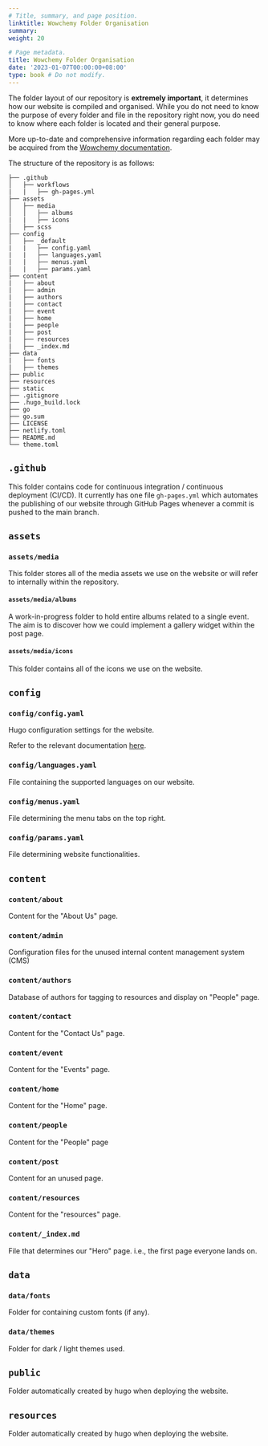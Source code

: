 ```yaml
---
# Title, summary, and page position.
linktitle: Wowchemy Folder Organisation
summary: 
weight: 20

# Page metadata.
title: Wowchemy Folder Organisation
date: '2023-01-07T00:00:00+08:00'
type: book # Do not modify.
---
```


The folder layout of our repository is **extremely important**, it determines how our website is compiled and organised. While you do not need to know the purpose of every folder and file in the repository right now, you do need to know where each folder is located and their general purpose.

More up-to-date and comprehensive information regarding each folder may be acquired from the [Wowchemy documentation](https://wowchemy.com/docs/).

The structure of the repository is as follows:

```
├── .github
│   ├── workflows
|   |   ├── gh-pages.yml
├── assets
│   ├── media
│   │   ├── albums
|   |   ├── icons
│   ├── scss
├── config
│   ├── _default
|   |   ├── config.yaml
|   |   ├── languages.yaml
|   |   ├── menus.yaml
|   |   ├── params.yaml
├── content
|   ├── about
|   ├── admin
|   ├── authors
|   ├── contact
|   ├── event
|   ├── home
|   ├── people
|   ├── post
|   ├── resources
|   ├── _index.md
├── data
|   ├── fonts
|   ├── themes
├── public
├── resources
├── static
├── .gitignore
├── .hugo_build.lock
├── go
├── go.sum
├── LICENSE
├── netlify.toml
├── README.md
└── theme.toml
```

## `.github`

This folder contains code for continuous integration / continuous deployment (CI/CD). It currently has one file `gh-pages.yml` which automates the publishing of our website through GitHub Pages whenever a commit is pushed to the main branch.

## `assets`

### `assets/media`

This folder stores all of the media assets we use on the website or will refer to internally within the repository.

#### `assets/media/albums`

A work-in-progress folder to hold entire albums related to a single event. The aim is to discover how we could implement a gallery widget within the post page.

#### `assets/media/icons`

This folder contains all of the icons we use on the website.

## `config`

### `config/config.yaml`

Hugo configuration settings for the website.

Refer to the relevant documentation [here](https://gohugo.io/getting-started/configuration/#all-configuration-settings).

### `config/languages.yaml`

File containing the supported languages on our website.

### `config/menus.yaml`

File determining the menu tabs on the top right.

### `config/params.yaml`

File determining website functionalities.

## `content`

### `content/about`

Content for the "About Us" page.

### `content/admin`

Configuration files for the unused internal content management system (CMS)

### `content/authors`

Database of authors for tagging to resources and display on "People" page.

### `content/contact`

Content for the "Contact Us" page.

### `content/event`

Content for the "Events" page.

### `content/home`

Content for the "Home" page.

### `content/people`

Content for the "People" page

### `content/post`

Content for an unused page.

### `content/resources`

Content for the "resources" page.

### `content/_index.md`

File that determines our "Hero" page. i.e., the first page everyone lands on.

## `data`

### `data/fonts`

Folder for containing custom fonts (if any).

### `data/themes`

Folder for dark / light themes used.

## `public`

Folder automatically created by hugo when deploying the website.

## `resources`

Folder automatically created by hugo when deploying the website.
